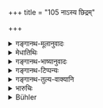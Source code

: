+++
title = "105 नाऽस्य छिद्रम्"

+++

<details><summary>गङ्गानथ-मूलानुवादः</summary>

His enemy should hot know his weak points, but he must know the weak points of the enemy; he should hide the departments (of government) as the tortoise does its limbs; and he should guard his own weak points.—(105)
</details>

<details><summary>मेधातिथिः</summary>

एष एवार्थः पुनर् उच्यते । तथा यत्नातिशयं कुर्याद् यथा परस्य छिद्रम् अन्विच्छेद् आत्मनश् च रक्षेत् । य एवं क्रुद्धादिः कापटिकादिचारपुरुषैर् ज्ञायते स एवात्मीयो ऽनुनीयत इति । **कूर्मवद् अङ्गं गूहेद्** **रक्षेद् विवरम् आत्मनः** । परोपजापात् स्वच्छिद्ररक्षणं महाप्रयोजनम् इत्य् एतद् अनेनाह ॥ ७.१०५ ॥
</details>

<details><summary>गङ्गानथ-भाष्यानुवादः</summary>

The same idea is farther reiterated.

The king shall so act that while he becomes apprised of the enemy’s weak points, his own remain carefully guarded. When he finds out, through his trusted spies, that any of his own people belongs to one of the aforesaid four sets of the ‘angered’ and the rest, he should try to conciliate them.

His departments he shall hide, like the tortoise, and he shall also guard his weak points. The guarding of one’s own weak points against the enemy’s approaches is highly important;—this is what is meant by the present verse.—(105)
</details>

<details><summary>गङ्गानथ-टिप्पन्यः</summary>

This verse is quoted in *Vīramitrodaya* (Rājanīti, p. 117), which adds the following explanation:—He should try his best to keep his weak points from being known by the enemy, and yet he himself should find out the weak points of the enemy, such as disaffection among the people and so forth; just as the tortoise hides within its body its head and other limbs, in the same manner should he always keep won over to his side, by bestowing gifts and honours, his own ministers and other officers of state; and if, by chance, some disaffection should happen to arise among his people, he should take remedial measures at once.
</details>

<details><summary>गङ्गानथ-तुल्य-वाक्यानि</summary>

*Māhābhārata* (12.83.49).—(Same as Manu, the second foot being read as
‘*chidreṣu paramanviyāt*.’)

Do. (12.140.24).—(Same as Manu, ‘*nāsya*’ being read as ‘*nātma*.’)
</details>

<details><summary>भारुचिः</summary>

अभियोगातिशयेन स्वछिद्रगूहनं परछिद्रदर्शनं च शक्यते कर्तुम् । तच् च स्वविषये गूढपुरुषाणां कापटिकादीनां संचारेण विजानीयात् परविषये चेति ॥ ७.१०५ ॥
</details>

<details><summary>Bühler</summary>

105	His enemy must not know his weaknesses, but he must know the weaknesses of his enemy; as the tortoise (hides its limbs), even so let him secure the members (of his government against treachery), let him protect his own weak points.
</details>
